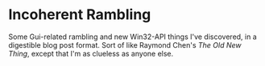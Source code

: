 # Incoherent Rambling

Some Gui-related rambling and new Win32-API things I've discovered,
in a digestible blog post format. Sort of like Raymond Chen's
*The Old New Thing*, except that I'm as clueless as anyone else.
